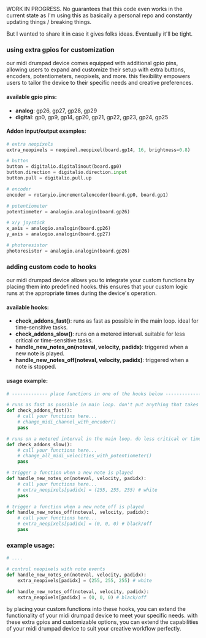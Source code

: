 WORK IN PROGRESS. No guarantees that this code even works in the current state as I'm using this as basically a personal repo and constantly updating things / breaking things.

But I wanted to share it in case it gives folks ideas. Eventually it'll be tight. 


### using extra gpios for customization

our midi drumpad device comes equipped with additional gpio pins, allowing users to expand and customize their setup with extra buttons, encoders, potentiometers, neopixels, and more. this flexibility empowers users to tailor the device to their specific needs and creative preferences.

#### available gpio pins:
- **analog**: gp26, gp27, gp28, gp29
- **digital**: gp0, gp9, gp14, gp20, gp21, gp22, gp23, gp24, gp25

#### Addon input/output examples:
```python
# extra neopixels
extra_neopixels = neopixel.neopixel(board.gp14, 16, brightness=0.8)

# button
button = digitalio.digitalinout(board.gp0)
button.direction = digitalio.direction.input
button.pull = digitalio.pull.up

# encoder
encoder = rotaryio.incrementalencoder(board.gp0, board.gp1)

# potentiometer
potentiometer = analogio.analogin(board.gp26)

# x/y joystick
x_axis = analogio.analogin(board.gp26)
y_axis = analogio.analogin(board.gp27)

# photoresistor
photoresistor = analogio.analogin(board.gp26)
```

### adding custom code to hooks

our midi drumpad device allows you to integrate your custom functions by placing them into predefined hooks. this ensures that your custom logic runs at the appropriate times during the device's operation.

#### available hooks:
- **check_addons_fast()**: runs as fast as possible in the main loop. ideal for time-sensitive tasks.
- **check_addons_slow()**: runs on a metered interval. suitable for less critical or time-sensitive tasks.
- **handle_new_notes_on(noteval, velocity, padidx)**: triggered when a new note is played.
- **handle_new_notes_off(noteval, velocity, padidx)**: triggered when a note is stopped.

#### usage example:
```python
# ------------- place functions in one of the hooks below -------------

# runs as fast as possible in main loop. don't put anything that takes a long time here.
def check_addons_fast():
    # call your functions here...
    # change_midi_channel_with_encoder()
    pass

# runs on a metered interval in the main loop. do less critical or time-sensitive things here.
def check_addons_slow():
    # call your functions here...
    # change_all_midi_velocities_with_potentiometer()
    pass

# trigger a function when a new note is played
def handle_new_notes_on(noteval, velocity, padidx):
    # call your functions here...
    # extra_neopixels[padidx] = (255, 255, 255) # white
    pass

# trigger a function when a new note off is played
def handle_new_notes_off(noteval, velocity, padidx):
    # call your functions here...
    # extra_neopixels[padidx] = (0, 0, 0) # black/off
    pass
```

### example usage:
```python
# ....

# control neopixels with note events
def handle_new_notes_on(noteval, velocity, padidx):
    extra_neopixels[padidx] = (255, 255, 255) # white

def handle_new_notes_off(noteval, velocity, padidx):
    extra_neopixels[padidx] = (0, 0, 0) # black/off
```

by placing your custom functions into these hooks, you can extend the functionality of your midi drumpad device to meet your specific needs.
with these extra gpios and customizable options, you can extend the capabilities of your midi drumpad device to suit your creative workflow perfectly.

